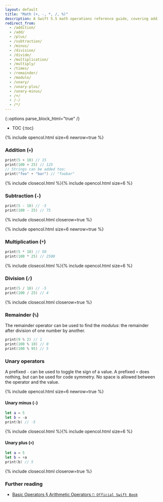 ```yaml
---
layout: default
title: "Math (+, -, *, /, %)"
description: A Swift 5.5 math operations reference guide, covering addition, subtraction, multiplication, division, and remainder (modulo).
redirect_from:
  - /addition/
  - /add/
  - /plus/
  - /subtraction/
  - /minus/
  - /division/
  - /divide/
  - /multiplication/
  - /multiply/
  - /times/
  - /remainder/
  - /modulo/
  - /unary/
  - /unary-plus/
  - /unary-minus/
  - /+/
  - /-/
  - /*/
---
```

{::options parse_block_html="true" /}

* TOC
{:toc}

{% include opencol.html size=6 newrow=true %}

### Addition (`+`)

```swift
print(5 + 10) // 15
print(100 + 25) // 125
// Strings can be added too:
print("foo" + "bar") // "foobar"
```

{% include closecol.html %}{% include opencol.html size=6 %}

### Subtraction (`-`)

```swift
print(5 - 10) // -5
print(100 - 25) // 75
```

{% include closecol.html closerow=true %}

{% include opencol.html size=6 newrow=true %}

### Multiplication (`*`)

```swift
print(5 * 10) // 50
print(100 * 25) // 2500
```

{% include closecol.html %}{% include opencol.html size=6 %}

### Division (`/`)

```swift
print(5 / 10) // -5
print(100 / 25) // 4
```

{% include closecol.html closerow=true %}

### Remainder (`%`)

The remainder operator can be used to find the _modulus_: the remainder after division of one number by another.

```swift
print(9 % 2) // 1
print(100 % 10) // 0
print(100 % 95) // 5
```

### Unary operators

A prefixed `-` can be used to toggle the sign of a value. A prefixed `+` does nothing, but can be used for code symmetry. No space is allowed between the operator and the value.

{% include opencol.html size=6 newrow=true %}

#### Unary minus (`-`)

```swift
let a = 5
let b = -a
print(b) // -5
```

{% include closecol.html %}{% include opencol.html size=6 %}

#### Unary plus (`+`)

```swift
let a = 5
let b = +a
print(b) // 5
```

{% include closecol.html closerow=true %}

### Further reading

* [Basic Operators § Arithmetic Operators `📖 Official Swift Book`](https://docs.swift.org/swift-book/LanguageGuide/BasicOperators.html#ID63)
